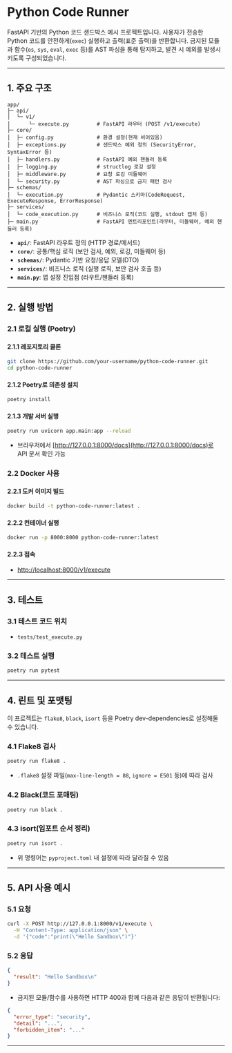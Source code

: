 # Python Code Runner

FastAPI 기반의 Python 코드 샌드박스 예시 프로젝트입니다. 사용자가 전송한 Python 코드를 안전하게(`exec`) 실행하고 출력(표준 출력)을 반환합니다. 금지된 모듈과 함수(`os`, `sys`, `eval`, `exec` 등)를 AST 파싱을 통해 탐지하고, 발견 시 예외를 발생시키도록 구성되었습니다.

---

## 1. 주요 구조

```
app/
├─ api/
│  └─ v1/
│      └─ execute.py         # FastAPI 라우터 (POST /v1/execute)
├─ core/
│  ├─ config.py              # 환경 설정(현재 비어있음)
│  ├─ exceptions.py          # 샌드박스 예외 정의 (SecurityError, SyntaxError 등)
│  ├─ handlers.py            # FastAPI 예외 핸들러 등록
│  ├─ logging.py             # structlog 로깅 설정
│  ├─ middleware.py          # 요청 로깅 미들웨어
│  └─ security.py            # AST 파싱으로 금지 패턴 검사
├─ schemas/
│  └─ execution.py           # Pydantic 스키마(CodeRequest, ExecuteResponse, ErrorResponse)
├─ services/
│  └─ code_execution.py      # 비즈니스 로직(코드 실행, stdout 캡처 등)
├─ main.py                   # FastAPI 엔트리포인트(라우터, 미들웨어, 예외 핸들러 등록)
```

- **`api/`**: FastAPI 라우트 정의 (HTTP 경로/메서드)
- **`core/`**: 공통/핵심 로직 (보안 검사, 예외, 로깅, 미들웨어 등)
- **`schemas/`**: Pydantic 기반 요청/응답 모델(DTO)
- **`services/`**: 비즈니스 로직 (실행 로직, 보안 검사 호출 등)
- **`main.py`**: 앱 설정 진입점 (라우트/핸들러 등록)

---

## 2. 실행 방법

### 2.1 로컬 실행 (Poetry)

#### 2.1.1 레포지토리 클론
```bash
git clone https://github.com/your-username/python-code-runner.git
cd python-code-runner
```

#### 2.1.2 Poetry로 의존성 설치
```bash
poetry install
```

#### 2.1.3 개발 서버 실행
```bash
poetry run uvicorn app.main:app --reload
```
- 브라우저에서 [http://127.0.0.1:8000/docs](http://127.0.0.1:8000/docs)로 API 문서 확인 가능

### 2.2 Docker 사용

#### 2.2.1 도커 이미지 빌드
```bash
docker build -t python-code-runner:latest .
```

#### 2.2.2 컨테이너 실행
```bash
docker run -p 8000:8000 python-code-runner:latest
```

#### 2.2.3 접속
- [http://localhost:8000/v1/execute](http://localhost:8000/v1/execute)

---

## 3. 테스트

### 3.1 테스트 코드 위치
- `tests/test_execute.py`

### 3.2 테스트 실행
```bash
poetry run pytest
```

---

## 4. 린트 및 포맷팅

이 프로젝트는 `flake8`, `black`, `isort` 등을 Poetry dev-dependencies로 설정해둘 수 있습니다.

### 4.1 Flake8 검사
```bash
poetry run flake8 .
```
- `.flake8` 설정 파일(`max-line-length = 88`, `ignore = E501` 등)에 따라 검사

### 4.2 Black(코드 포매팅)
```bash
poetry run black .
```

### 4.3 isort(임포트 순서 정리)
```bash
poetry run isort .
```
- 위 명령어는 `pyproject.toml` 내 설정에 따라 달라질 수 있음

---

## 5. API 사용 예시

### 5.1 요청
```bash
curl -X POST http://127.0.0.1:8000/v1/execute \
  -H "Content-Type: application/json" \
  -d '{"code":"print(\"Hello Sandbox\")"}'
```

### 5.2 응답
```json
{
  "result": "Hello Sandbox\n"
}
```

- 금지된 모듈/함수를 사용하면 HTTP 400과 함께 다음과 같은 응답이 반환됩니다:
```json
{
  "error_type": "security",
  "detail": "...",
  "forbidden_item": "..."
}
```

---
